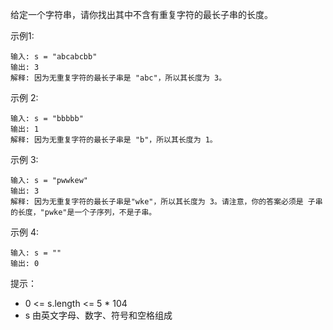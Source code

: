 给定一个字符串，请你找出其中不含有重复字符的最长子串的长度。

示例1:

    输入: s = "abcabcbb"
    输出: 3
    解释: 因为无重复字符的最长子串是 "abc"，所以其长度为 3。

示例 2:

    输入: s = "bbbbb"
    输出: 1
    解释: 因为无重复字符的最长子串是 "b"，所以其长度为 1。

示例 3:

    输入: s = "pwwkew"
    输出: 3
    解释: 因为无重复字符的最长子串是"wke"，所以其长度为 3。请注意，你的答案必须是 子串 的长度，"pwke"是一个子序列，不是子串。

示例 4:

    输入: s = ""
    输出: 0


提示：

- 0 <= s.length <= 5 * 104
- s 由英文字母、数字、符号和空格组成
